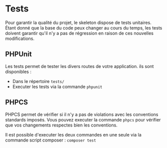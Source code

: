 # Tests

Pour garantir la qualité du projet, le skeleton dispose de tests unitaires. Étant donné que la base du code peux changer au cours du temps, les tests doivent garantir qu'il n'y a pas de régression en raison de ces nouvelles modifications.

## PHPUnit
Les tests permet de tester les divers routes de votre application.
ils sont disponibles :
- Dans le répertoire `tests/`
- Executer les tests via la commande `phpunit`

## PHPCS
PHPCS permet de vérifier si il n'y a pas de violations avec les conventions standards imposés.
Vous pouvez executer la commande `phpcs` pour vérifier que vos changements respectes bien les conventions.

Il est possible d'executer les deux commandes en une seule via la commande script composer : `composer test`
